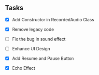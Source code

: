 
Tasks
-----

- [X] Add Constructor in RecordedAudio Class

- [X] Remove legacy code

- [ ] Fix the bug in sound effect

- [ ] Enhance UI Design

- [X] Add Resume and Pause Button 

- [X] Echo Effect